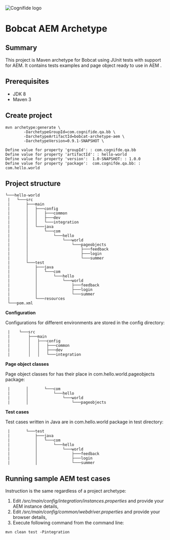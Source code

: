 ![Cognifide logo](http://cognifide.github.io/images/cognifide-logo.png)

# Bobcat AEM Archetype

## Summary 
This project is Maven archetype for Bobcat using JUnit tests with support for AEM. It contains tests examples and page object ready to use in AEM .

## Prerequisites
* JDK 8
* Maven 3

## Create project
```
mvn archetype:generate \
        -DarchetypeGroupId=com.cognifide.qa.bb \
        -DarchetypeArtifactId=bobcat-archetype-aem \
        -DarchetypeVersion=0.9.1-SNAPSHOT \
```
```
Define value for property 'groupId': : com.cognifde.qa.bb
Define value for property 'artifactId': : hello-world
Define value for property 'version':  1.0-SNAPSHOT: : 1.0.0
Define value for property 'package':  com.cognifde.qa.bb: : com.hello.world
```
## Project structure

```
└───hello-world
 |   └───src
 |       ├───main
 |       │   ├───config
 |       │   │   ├───common
 |       │   │   ├───dev
 |       │   │   └───integration
 |       │   └───java
 |       │       └───com
 |       │           └───hello
 |       │               └───world
 |       │                   └───pageobjects
 |       │                       ├───feedback
 |       │                       ├───login
 |       │                       └───summer
 |       └───test
 |           ├───java
 |           │   └───com
 |           │       └───hello
 |           │           └───world
 |           │               ├───feedback
 |           │               ├───login
 |           │               └───summer
 |           └───resources
 └───pom.xml
```

**Configuration**

Configurations for different environments are stored in the config directory:

```
 |    └───src
 |        ├───main
 |        │   ├───config
 |        │   │   ├───common
 |        │   │   ├───dev
 |        │   │   └───integration
```

**Page object classes**

Page object classes for has their place in com.hello.world.pageobjects package:

```
 |       │       └───com
 |       │           └───hello
 |       │               └───world
 |       │                   └───pageobjects
```

**Test cases**

Test cases written in Java are in com.hello.world package in test directory:

```
 |       └───test
 |           ├───java
 |           │   └───com
 |           │       └───hello
 |           │           └───world
 |           │               ├───feedback
 |           │               ├───login
 |           │               └───summer
```

## Running sample AEM test cases
Instruction is the same regardless of a project archetype:
1. Edit _/src/main/config/integration/instances.properties_ and provide your AEM instance details,
2. Edit _/src/main/config/common/webdriver.properties_ and provide your browser details,
3. Execute following command from the command line:
```
mvn clean test -Pintegration
```
